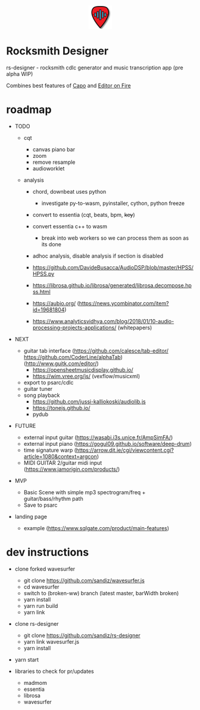 <p align="center">
<img width="12.5%" src="https://github.com/sandiz/rs-designer/raw/master/src/assets/icons/icon-1024x1024.png">
</p>

# Rocksmith Designer
rs-designer - rocksmith cdlc generator and music transcription app (pre alpha WIP)

Combines best features of [Capo](http://supermegaultragroovy.com/products/capo/mac/) and [Editor on Fire](https://github.com/raynebc/editor-on-fire)

# roadmap
- TODO
    - cqt
        - canvas piano bar 
        - zoom
        - remove resample
        - audioworklet

    - analysis
        - chord, downbeat uses python
            - investigate py-to-wasm, pyinstaller, cython, python freeze
        - convert to essentia (cqt, beats, bpm, ~~key~~)
        - convert essentia c++ to wasm
            - break into web workers so we can process them as soon as its done

        - adhoc analysis, disable analysis if section is disabled
        - https://github.com/DavideBusacca/AudioDSP/blob/master/HPSS/HPSS.py
        - https://librosa.github.io/librosa/generated/librosa.decompose.hpss.html
        - https://aubio.org/ (https://news.ycombinator.com/item?id=19681804)
        - https://www.analyticsvidhya.com/blog/2018/01/10-audio-processing-projects-applications/ (whitepapers)


- NEXT
    - guitar tab interface (https://github.com/calesce/tab-editor/ https://github.com/CoderLine/alphaTab) (http://www.guitk.com/editor/)
        - https://opensheetmusicdisplay.github.io/
        - https://wim.vree.org/js/ (vexflow/musicxml)
    - export to psarc/cdlc
    - guitar tuner
    - song playback
        - https://github.com/jussi-kalliokoski/audiolib.js
        - https://tonejs.github.io/
        - pydub


- FUTURE
    - external input guitar (https://wasabi.i3s.unice.fr/AmpSimFA/)
    - external input piano (https://gogul09.github.io/software/deep-drum)
    - time signature warp (https://arrow.dit.ie/cgi/viewcontent.cgi?article=1080&context=argcon)
    - MIDI GUITAR 2/guitar midi input (https://www.jamorigin.com/products/)


- MVP
    - Basic Scene with simple mp3 spectrogram/freq + guitar/bass/rhythm path
    - Save to psarc

- landing page
    - example (https://www.sqlgate.com/product/main-features)



# dev instructions
- clone forked wavesurfer
    - git clone https://github.com/sandiz/wavesurfer.js 
    - cd wavesurfer
    - switch to (broken-ww) branch (latest master, barWidth broken)
    - yarn install
    - yarn run build
    - yarn link
- clone rs-designer
    - git clone https://github.com/sandiz/rs-designer
    - yarn link wavesurfer.js
    - yarn install
- yarn start

- libraries to check for pr/updates
    - madmom
    - essentia
    - librosa
    - wavesurfer